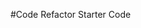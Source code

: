 #Code Refactor Starter Code

<!-- This file contains the updated version of the Horiseon Mock Up. 

The CSS has been consolidated as much as possible and is organized in the order that it appears in the HTML. The HTML has proper semantics and indentation. Both the HTML and the CSS have the proper comments separating sections and/or briefly describing what something does. The important images have a brief description of what the picture shows to make it accessible for screen readers. -->
